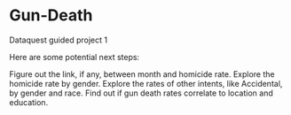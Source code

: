 # Gun-Death
Dataquest guided project 1

Here are some potential next steps:

Figure out the link, if any, between month and homicide rate.
Explore the homicide rate by gender.
Explore the rates of other intents, like Accidental, by gender and race.
Find out if gun death rates correlate to location and education.
